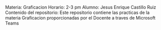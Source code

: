 Materia: Graficacion
Horario: 2-3 pm
Alumno: Jesus Enrique Castillo Ruiz 
Contenido del repositorio: Este repositorio contiene las practicas de la materia Graficacion proporcionadas por el Docente a traves de Microsoft Teams
